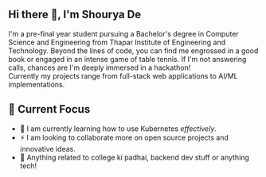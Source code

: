 ### 

<!--
**shouryade/shouryade** is a ✨ _special_ ✨ repository because its `README.md` (this file) appears on your GitHub profile.

Here are some ideas to get you started:

- 🔭 I’m currently working on ...
- 🌱 I’m currently learning ...
- 👯 I’m looking to collaborate on ...
- 🤔 I’m looking for help with ...
- 💬 Ask me about ...
- 📫 How to reach me: ...
- 😄 Pronouns: ...
- ⚡ Fun fact: ...
-->
## Hi there 👋, I'm Shourya De

I'm a pre-final year student pursuing a Bachelor's degree in Computer Science and Engineering from Thapar Institute of Engineering and Technology.
Beyond the lines of code, you can find me engrossed in a good book or engaged in an intense game of table tennis. If I'm not answering calls, chances are I'm deeply immersed in a hackathon!  
Currently my projects range from full-stack web applications to AI/ML implementations.

## 🚀 Current Focus
- 🤔  I am currently learning how to use Kubernetes _effectively_.
- ⚡ I am looking to collaborate more on open source projects and innovative ideas.
- 💬 Anything related to college ki padhai, backend dev stuff or anything tech!

<!---
## 🚀 Fun/Exploratory Projects

| Project                | Description                                                                                   |
|------------------------|-----------------------------------------------------------------------------------------------|
| [**ReviewViz**](link-to-reviewviz)    | A sentiment analysis-based review visualization platform using Natural Language Processing techniques. |
| [**parkIn**](link-to-parkin)        | Video surveillance-based unauthorized parking detection system with web application for managing fines. |
| [**fendThorne**](link-to-fendthorne) | Private cloud server for army personnel with file upload, sharing, and delete functionalities.        |
-->



<!-- Optional: Add badges, GitHub stats, or anything else you find relevant -->
